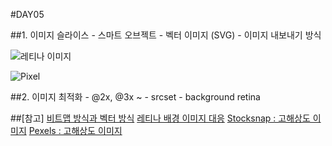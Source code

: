 #DAY05

##1. 이미지 슬라이스
	- 스마트 오브젝트
	- 벡터 이미지 (SVG)
	- 이미지 내보내기 방식

![레티나 이미지](http://www.miekd.com/upload/2012/07/Sprite-Article-Example.png)

![Pixel](https://spoqa.github.io/images/bitmap-vector/1_Pixel.png)

##2. 이미지 최적화
	- @2x, @3x ~
	- srcset
	- background retina

##[참고]
[비트맵 방식과 벡터 방식](https://spoqa.github.io/2012/06/13/bitmap-vector.html)
[레티나 배경 이미지 대응](https://css-tricks.com/snippets/css/retina-display-media-query/)
[Stocksnap : 고해상도 이미지](https://stocksnap.io/)
[Pexels : 고해상도 이미지](https://www.pexels.com/)